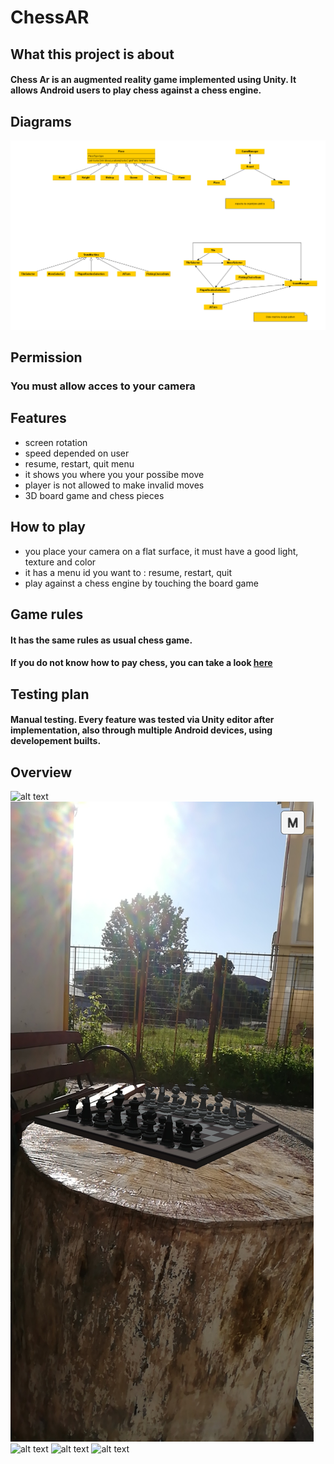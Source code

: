 # ChessAR
 ## What this project is about
 #### Chess Ar is an augmented reality game implemented using Unity. It allows Android users to play chess against a chess engine.
 ## Diagrams
 ![alt text](Diagrame/Diagrama-full.png)
 ## Permission
 ### You must allow acces to your camera
 ## Features
 * screen rotation
 * speed depended on user
 * resume, restart, quit menu
 * it shows you where you your possibe move
 * player is not allowed to make invalid moves
 * 3D board game and chess pieces
 ## How to play
 * you place your camera on a flat surface, it must have a good light, texture and color
 * it has a menu id you want to : resume, restart, quit 
 * play against a chess engine by touching the board game
## Game rules 
#### It has the same rules as usual chess game.
#### If you do not know how to pay chess, you can take a look [here](https://www.chess.com/learn-how-to-play-chess)
## Testing plan
#### Manual testing. Every feature was tested via Unity editor after implementation, also through multiple Android devices, using developement builts.
## Overview
![alt text](Screenshot_20200604_073921_com.FMI.ChessAR.jpg)
![alt text](Screenshot_20200604_074056_com.FMI.ChessAR.jpg)
![alt text](Screenshot_20200604_074037_com.FMI.ChessAR.jpg)
![alt text](Screenshot_20200604_074021_com.FMI.ChessAR.jpg)
![alt text](Screenshot_20200604_074142_com.FMI.ChessAR.jpg)
